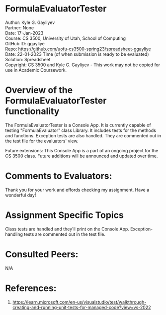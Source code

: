 # FormulaEvaluatorTester
Author: Kyle G. Gayliyev<br>
Partner: None<br>
Date: 17-Jan-2023<br>
Course: CS 3500, University of Utah, School of Computing<br>
GitHub ID: ggayliye<br>
Repo: https://github.com/uofu-cs3500-spring23/spreadsheet-ggayliye <br>
Date: 22-01-2023 Time (of when submission is ready to be evaluated)<br>
Solution: Spreadsheet<br>
Copyright: CS 3500 and Kyle G. Gayliyev - This work may not be copied for use in
Academic Coursework.

# Overview of the FormulaEvaluatorTester functionality
The FormulaEvaluatorTester is a Console App. It is currently capable of testing 
"FormulaEvaluator" class Library. It includes tests for the methods and functions.
Exception tests are also handled. They are commented out in the test file for the evaluators' view.

Future extensions: This Console App is a part of an ongoing project for the CS 3500 class. 
Future additions will be announced and updated over time.

# Comments to Evaluators:
Thank you for your work and effords checking my assignment. Have a wonderful day!

# Assignment Specific Topics
Class tests are handled and they'll print on the Console App.
Exception-handling tests are commented out in the test file.

# Consulted Peers:
N/A

# References:
1. https://learn.microsoft.com/en-us/visualstudio/test/walkthrough-creating-and-running-unit-tests-for-managed-code?view=vs-2022 <br>